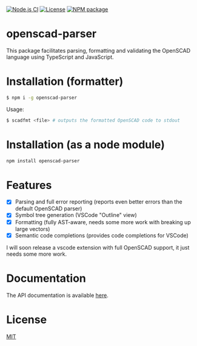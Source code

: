 [![Node.js CI](https://github.com/alufers/openscad-parser/workflows/Node.js%20CI/badge.svg)](https://github.com/alufers/openscad-parser/actions?query=workflow%3A%22Node.js+CI%22)
[![License](https://img.shields.io/github/license/alufers/openscad-parser)](https://github.com/alufers/openscad-parser/blob/master/LICENSE.md)
[![NPM package](https://badge.fury.io/js/openscad-parser.svg)](https://www.npmjs.com/package/openscad-parser)

# openscad-parser

This package facilitates parsing, formatting and validating the OpenSCAD language using TypeScript and JavaScript.

# Installation (formatter)

```sh
$ npm i -g openscad-parser
```

Usage:
```sh
$ scadfmt <file> # outputs the formatted OpenSCAD code to stdout
```

# Installation (as a node module)

```sh
npm install openscad-parser
```

# Features

- [x] Parsing and full error reporting (reports even better errors than the default OpenSCAD parser)
- [x] Symbol tree generation (VSCode "Outline" view)
- [x] Formatting (fully AST-aware, needs some more work with breaking up large vectors)
- [x] Semantic code completions (provides code completions for VSCode)

I will soon release a vscode extension with full OpenSCAD support, it just needs some more work.

# Documentation

The API documentation is available [here](https://openscad-parser.albert-koczy.com).

# License

[MIT](https://github.com/alufers/openscad-parser/blob/master/LICENSE.md)
